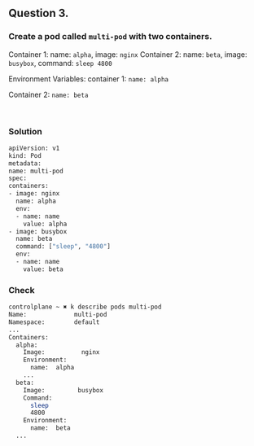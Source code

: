 ## Question 3.
### Create a pod called `multi-pod` with two containers.

Container 1: name: `alpha`, image: `nginx`
Container 2: name: `beta`, image: `busybox`, command: `sleep 4800`

Environment Variables:
container 1:
`name: alpha`

Container 2:
`name: beta`

<br>

### Solution

```Bash
apiVersion: v1
kind: Pod
metadata:
name: multi-pod
spec:
containers:
- image: nginx
  name: alpha
  env:
  - name: name
    value: alpha
- image: busybox
  name: beta
  command: ["sleep", "4800"]
  env:
  - name: name
    value: beta
```

### Check

```Bash
controlplane ~ ✖ k describe pods multi-pod 
Name:             multi-pod
Namespace:        default
...
Containers:
  alpha:
    Image:          nginx
    Environment:
      name:  alpha
    ...
  beta:
    Image:         busybox
    Command:
      sleep
      4800
    Environment:
      name:  beta
  ...
```

